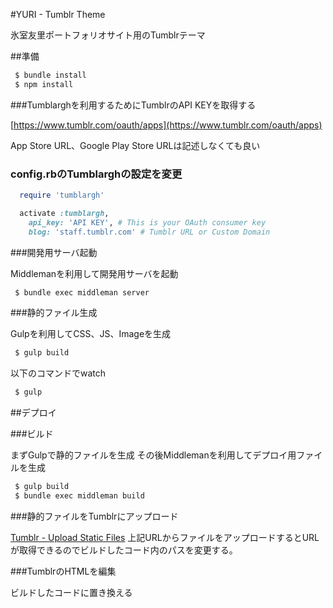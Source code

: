 #YURI - Tumblr Theme

氷室友里ポートフォリオサイト用のTumblrテーマ

##準備

```bash
 $ bundle install
 $ npm install
```

###Tumblarghを利用するためにTumblrのAPI KEYを取得する

[https://www.tumblr.com/oauth/apps](https://www.tumblr.com/oauth/apps)

App Store URL、Google Play Store URLは記述しなくても良い

### config.rbのTumblarghの設定を変更

```rb config.rb
  require 'tumblargh'

  activate :tumblargh,
    api_key: 'API KEY', # This is your OAuth consumer key
    blog: 'staff.tumblr.com' # Tumblr URL or Custom Domain
```

###開発用サーバ起動

Middlemanを利用して開発用サーバを起動

```bash
 $ bundle exec middleman server
```

###静的ファイル生成

Gulpを利用してCSS、JS、Imageを生成

```bash
 $ gulp build
```

以下のコマンドでwatch

```bash
 $ gulp
```

##デプロイ

###ビルド

まずGulpで静的ファイルを生成
その後Middlemanを利用してデプロイ用ファイルを生成

```bash
 $ gulp build
 $ bundle exec middleman build
```

###静的ファイルをTumblrにアップロード

[Tumblr - Upload Static Files](https://www.tumblr.com/themes/upload_static_file)
上記URLからファイルをアップロードするとURLが取得できるのでビルドしたコード内のパスを変更する。

###TumblrのHTMLを編集

ビルドしたコードに置き換える
